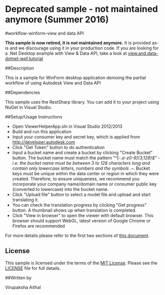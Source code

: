 # Deprecated sample - not maintained anymore (Summer 2016)

#workflow-winform-view and data API

**This sample is now retired, it is not maintained anymore.** It is provided as-is and we discourage using it in your production code. If you are looking for a .Net Desktop example with View & Data API, take a look at [view.and.data-dotnet-wpf.tutorial](https://github.com/Developer-Autodesk/view.and.data-dotnet-wpf.tutorial)

##Description

This is a sample for WinForm desktop application demoing the partial workflow of using Autodesk View and Data API

##Dependencies

This sample uses the RestSharp library. You can add it to your project using NuGet in Visual Studio.


##Setup/Usage Instructions

* Open ViewerHelperApp.sln in Visual Studio 2012/2013
* Build and run this application
* Input your consumer key and secret key, which is applied from http://developer.autodesk.com
* Click "Get Token" button to do authentication
* Input a bucket name and create a bucket by clicking "Create Bucket" button. The bucket name must match the pattern  “^[-_.a-z0-9]{3,128}$” - i.e. the bucket name must be between 3 to 128 characters long and contain only lowercase letters, numbers and the symbols ._–.  Bucket keys must be unique within the data center or region in which they were created. Therefore, to ensure uniqueness, we recommend you incorporate your company name/domain name or consumer public key (converted to lowercase) into the bucket name.
* Click "Upload file" button to select a model file and upload and start translating it. 
* You can check the translation progress by clicking "Get progress" button. A thumbnail shows up when translation is completed. 
* Click "View in browser" to open the viewer with default browser. This browser should support WebGL, latest version of Google Chrome or Firefox are recommended

For more details please refer to the first two sections of [this document](https://github.com/Developer-Autodesk/tutorial-aspnet-view.and.data.api/blob/master/handsout.pdf).  

## License

This sample is licensed under the terms of the [MIT License](http://opensource.org/licenses/MIT). Please see the [LICENSE](LICENSE) file for full details.

##Written by 

Virupaksha Aithal








